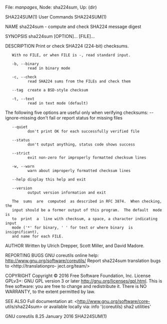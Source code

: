 File: *manpages*,  Node: sha224sum,  Up: (dir)

SHA224SUM(1)                     User Commands                    SHA224SUM(1)



NAME
       sha224sum - compute and check SHA224 message digest

SYNOPSIS
       sha224sum [OPTION]... [FILE]...

DESCRIPTION
       Print or check SHA224 (224-bit) checksums.

       With no FILE, or when FILE is -, read standard input.

       -b, --binary
              read in binary mode

       -c, --check
              read SHA224 sums from the FILEs and check them

       --tag  create a BSD-style checksum

       -t, --text
              read in text mode (default)

   The following five options are useful only when verifying checksums:
       --ignore-missing
              don't fail or report status for missing files

       --quiet
              don't print OK for each successfully verified file

       --status
              don't output anything, status code shows success

       --strict
              exit non-zero for improperly formatted checksum lines

       -w, --warn
              warn about improperly formatted checksum lines

       --help display this help and exit

       --version
              output version information and exit

       The  sums  are  computed  as described in RFC 3874.  When checking, the
       input should be a former output of this program.  The default  mode  is
       to  print  a  line with checksum, a space, a character indicating input
       mode ('*' for binary, ' ' for text or where binary  is  insignificant),
       and name for each FILE.

AUTHOR
       Written by Ulrich Drepper, Scott Miller, and David Madore.

REPORTING BUGS
       GNU coreutils online help: <http://www.gnu.org/software/coreutils/>
       Report    sha224sum   translation   bugs   to   <http://translationpro-
       ject.org/team/>

COPYRIGHT
       Copyright © 2016 Free Software Foundation, Inc.   License  GPLv3+:  GNU
       GPL version 3 or later <http://gnu.org/licenses/gpl.html>.
       This  is  free  software:  you  are free to change and redistribute it.
       There is NO WARRANTY, to the extent permitted by law.

SEE ALSO
       Full     documentation      at:      <http://www.gnu.org/software/core-
       utils/sha224sum>
       or available locally via: info '(coreutils) sha2 utilities'



GNU coreutils 8.25               January 2016                     SHA224SUM(1)
